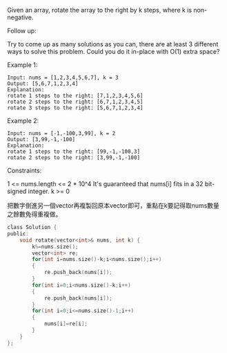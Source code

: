 Given an array, rotate the array to the right by k steps, where k is non-negative.

Follow up:

Try to come up as many solutions as you can, there are at least 3 different ways to solve this problem.
Could you do it in-place with O(1) extra space?
 

Example 1:
```
Input: nums = [1,2,3,4,5,6,7], k = 3
Output: [5,6,7,1,2,3,4]
Explanation:
rotate 1 steps to the right: [7,1,2,3,4,5,6]
rotate 2 steps to the right: [6,7,1,2,3,4,5]
rotate 3 steps to the right: [5,6,7,1,2,3,4]
```
Example 2:
```
Input: nums = [-1,-100,3,99], k = 2
Output: [3,99,-1,-100]
Explanation: 
rotate 1 steps to the right: [99,-1,-100,3]
rotate 2 steps to the right: [3,99,-1,-100]
``` 

Constraints:

1 <= nums.length <= 2 * 10^4
It's guaranteed that nums[i] fits in a 32 bit-signed integer.
k >= 0

把數字倒進另一個vector再複製回原本vector即可，重點在k要記得取nums數量之餘數免得重複做。

```c
class Solution {
public:
    void rotate(vector<int>& nums, int k) {
        k%=nums.size();
        vector<int> re;
        for(int i=nums.size()-k;i<nums.size();i++)
        {
            re.push_back(nums[i]);
        }
        for(int i=0;i<nums.size()-k;i++)
        {
            re.push_back(nums[i]);
        }
        for(int i=0;i<=nums.size()-1;i++)
        {
            nums[i]=re[i];
        }
    }
};
```
